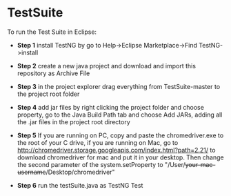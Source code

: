 # TestSuite
To run the Test Suite in Eclipse:

  * __Step 1__ install TestNG by go to Help->Eclipse Marketplace->Find TestNG->install

  * __Step 2__ create a new java project and download and import this repository as Archive File

  * __Step 3__ in the project explorer drag everything from TestSuite-master to the project root folder

  * __Step 4__ add jar files by right clicking the project folder and choose property, go to the Java Build Path tab and choose Add JARs, adding all the .jar files in the project root directory

  * __Step 5__ If you are running on PC, copy and paste the chromedriver.exe to the root of your C drive, if you are running on Mac, go to http://chromedriver.storage.googleapis.com/index.html?path=2.21/ to download chromedriver for mac and put it in your desktop. Then change the second parameter of the system.setProperty to "/User/~~your-mac-username~~/Desktop/chromedriver"

  * __Step 6__ run the testSuite.java as TestNG Test
